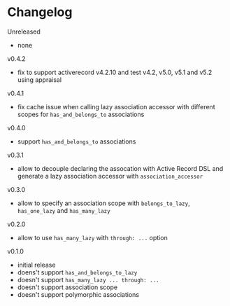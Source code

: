 # Changelog

Unreleased

* none

v0.4.2

* fix to support activerecord v4.2.10 and test v4.2, v5.0, v5.1 and v5.2 using appraisal

v0.4.1

* fix cache issue when calling lazy association accessor with different scopes for `has_and_belongs_to` associations

v0.4.0

* support `has_and_belongs_to` associations

v0.3.1

* allow to decouple declaring the assocation with Active Record DSL and generate a lazy association accessor with `association_accessor`

v0.3.0

* allow to specify an association scope with `belongs_to_lazy`, `has_one_lazy` and `has_many_lazy`

v0.2.0

* allow to use `has_many_lazy` with `through: ...` option

v0.1.0

* initial release
* doens't support `has_and_belongs_to_lazy`
* doesn't support `has_many_lazy ... through: ...`
* doesn't support association scope
* doesn't support polymorphic associations